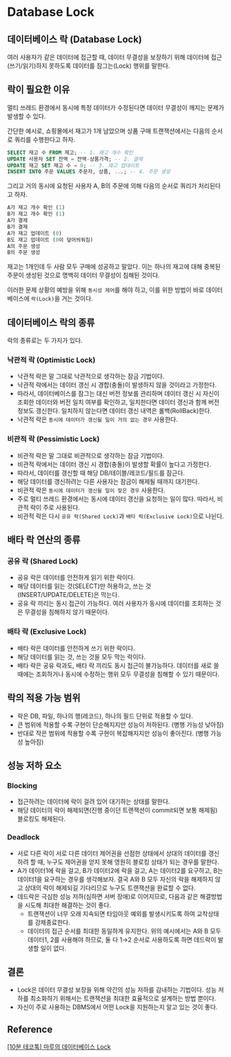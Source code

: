# Database Lock

## 데이터베이스 락 (Database Lock)

여러 사용자가 같은 데이터에 접근할 때, 데이터 무결성을 보장하기 위해 데이터에 접근(쓰기/읽기)하지 못하도록 데이터를 잠그는(Lock) 행위를 말한다.

## 락이 필요한 이유

멀티 쓰레드 환경에서 동시에 특정 데이터가 수정된다면 데이터 무결성이 깨지는 문제가 발생할 수 있다.

간단한 예시로, 쇼핑몰에서 재고가 1개 남았으며 상품 구매 트랜잭션에서는 다음의 순서로 쿼리를 수행한다고 하자.

```sql
SELECT 재고 수 FROM 재고; -- 1. 재고 개수 확인
UPDATE 사용자 SET 잔액 = 잔액-상품가격; -- 2. 결제
UPDATE 재고 SET 재고 수 = 0; -- 3. 재고 업데이트
INSERT INTO 주문 VALUES 주문자, 상품, ...; -- 4. 주문 생성
```

그리고 거의 동시에 요청된 사용자 A, B의 주문에 의해 다음의 순서로 쿼리가 처리된다고 하자.

```sql
A가 재고 개수 확인 (1)
B가 재고 개수 확인 (1)
A가 결제
B가 결제
A가 재고 업데이트 (0)
B도 재고 업데이트 (0이 덮어씌워짐)
A의 주문 생성
B의 주문 생성
```

재고는 1개인데 두 사람 모두 구매에 성공하고 말았다. 이는 하나의 재고에 대해 중복된 주문이 생성된 것으로 명백히 데이터 무결성이 침해된 것이다.

이러한 문제 상황의 예방을 위해 `동시성 제어`를 해야 하고, 이를 위한 방법이 바로 데이터베이스에 `락(Lock)`을 거는 것이다.

## 데이터베이스 락의 종류

락의 종류로는 두 가지가 있다.

### 낙관적 락 (Optimistic Lock)

* 낙관적 락은 말 그대로 낙관적으로 생각하는 잠금 기법이다.
* 낙관적 락에서는 데이터 갱신 시 경합(충돌)이 발생하지 않을 것이라고 가정한다.
* 따라서, 데이터베이스를 잠그는 대신 버전 정보를 관리하며 데이터 갱신 시 자신이 조회한 데이터와 버전 일치 여부를 확인하고, 일치한다면 데이터 갱신과 함께 버전 정보도 갱신한다. 일치하지 않는다면 데이터 갱신 내역은 롤백(RollBack)한다.
* 낙관적 락은 `동시에 데이터가 갱신될 일이 거의 없는 경우` 사용한다.

### 비관적 락 (Pessimistic Lock)

* 비관적 락은 말 그대로 비관적으로 생각하는 잠금 기법이다.
* 비관적 락에서는 데이터 갱신 시 경합(충돌)이 발생할 확률이 높다고 가정한다.
* 따라서, 데이터를 갱신할 때 해당 DB/테이블/레코드/필드를 잠근다.
* 해당 데이터를 갱신하려는 다른 사용자는 잠금이 해제될 때까지 대기한다.
* 비관적 락은 `동시에 데이터가 갱신될 일이 잦은 경우` 사용한다.
* 주로 멀티 쓰레드 환경에서는 동시에 데이터 갱신을 요청하는 일이 많다. 따라서, 비관적 락이 주로 사용된다.
* 비관적 락은 다시 `공유 락(Shared Lock)`과 `배타 락(Exclusive Lock)`으로 나뉜다.

## 배타 락 연산의 종류

### 공유 락 (Shared Lock)

* 공유 락은 데이터를 안전하게 읽기 위한 락이다.
* 해당 데이터를 읽는 것(SELECT)만 허용하고, 쓰는 것(INSERT/UPDATE/DELETE)은 막는다.
* 공유 락 끼리는 동시 접근이 가능하다. 여러 사용자가 동시에 데이터를 조회하는 것은 무결성을 침해하지 않기 때문이다.

### 배타 락 (Exclusive Lock)

* 배타 락은 데이터를 안전하게 쓰기 위한 락이다.
* 해당 데이터를 읽는 것, 쓰는 것을 모두 막는 락이다.
* 배타 락은 공유 락과도, 배타 락 끼리도 동시 접근이 불가능하다. 데이터를 새로 쓸 때에는 조회하거나 동시에 수정하는 행위 모두 무결성을 침해할 수 있기 때문이다.

## 락의 적용 가능 범위

* 락은 DB, 파일, 하나의 행(레코드), 하나의 필드 단위로 적용할 수 있다.
* 큰 범위에 적용할 수록 구현이 단순해지지만 성능이 저하된다. (병행 가능성 낮아짐)
* 반대로 작은 범위에 적용할 수록 구현이 복잡해지지만 성능이 좋아진다. (병행 가능성 높아짐)

## 성능 저하 요소

### Blocking

* 접근하려는 데이터에 락이 걸려 있어 대기하는 상태를 말한다.
* 해당 데이터의 락이 해제되면(진행 중이던 트랜잭션이 commit되면 보통 해제됨) 블로킹도 해제된다.

### Deadlock

* 서로 다른 락이 서로 다른 데이터 제어권을 선점한 상태에서 상대의 데이터를 갱신하려 할 때, 누구도 제어권을 얻지 못해 영원히 블로킹 상태가 되는 경우를 말한다.
* A가 데이터1에 락을 걸고, B가 데이터2에 락을 걸고, A는 데이터2를 요구하고, B는 데이터1을 요구하는 경우를 생각해보자. 결국 A와 B 모두 자신의 락을 해제하지 않고 상대의 락이 해제되길 기다리므로 누구도 트랜잭션을 완료할 수 없다.
* 데드락은 극심한 성능 저하(심하면 서버 장애)로 이어지므로, 다음과 같은 해결방법을 시도해 최대한 해결하는 것이 좋다.
  * 트랜잭션이 너무 오래 지속되면 타임아웃 예외를 발생시키도록 하여 교착상태를 강제종료한다.
  * 데이터의 접근 순서를 최대한 동일하게 유지한다. 위의 예시에서는 A와 B 모두 데이터1, 2를 사용해야 하므로, 둘 다 1→2 순서로 사용하도록 하면 데드락이 발생할 일이 없다.

## 결론

* Lock은 데이터 무결성 보장을 위해 약간의 성능 저하를 감내하는 기법이다. 성능 저하를 최소화하기 위해서는 트랜잭션을 최대한 효율적으로 설계하는 방법 뿐이다.
* 자신이 주로 사용하는 DBMS에서 어떤 Lock을 지원하는지 알고 있는 것이 좋다.

## Reference

[\[10분 테코톡\] 마루의 데이터베이스 Lock](https://www.youtube.com/watch?v=ZXV6ZqMyJLg)
